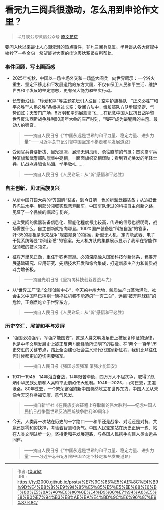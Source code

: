 # 看完九三阅兵很激动，怎么用到申论作文里？


> 半月谈公考微信公众号 [原文链接](https://mp.weixin.qq.com/s/DK2ElvVbAW1Lye5CT6c8cw)

要问入秋以来最让人心潮澎湃的热点事件，非九三阅兵莫属。半月谈从各大官媒中摘抄了一些金句，希望能对大家的申论表达积累有所帮助。

### 事件回顾，写出画面感

- 2025年初秋，中国以一场主场外交和一场盛大阅兵，向世界昭示：一个浴火重生、坚定不移走和平发展道路的东方大国，不仅有保卫人民和平生活、维护世界和平发展的坚定意志，更有强大能力和坚实行动。

- 长安街沿线，“珍爱和平”等主题花坛引人注目；空中护旗梯队，“正义必胜”“和平必胜”“人民必胜”条幅掠过长空；受阅方队中，维和部队方队步履坚定、气势如虹；天安门广场，8万羽和平鸽展翅高飞……在纪念中国人民抗日战争暨世界反法西斯战争胜利80周年大会的庄严时刻，“和平”成为最醒目的主题、最动人的强音。

  > ——摘自人民日报《“中国永远是世界的和平力量、稳定力量、进步力量”——习近平总书记引领中国坚定不移走和平发展道路》

- 受阅官兵身姿挺拔、目光凛凛，展现无惧风雨、勇往直前的气概；首次擎军兵种军旗和武警部队旗集中亮相，一面面旗帜交相辉映；看到容光焕发的年轻士兵，抗战老兵眼含热泪、举手敬礼……

  > ——摘自人民日报《人民论坛：从“新”感悟和平必胜》

### 自主创新，见证民族复兴

- 从新中国开国大典的“万国牌”装备，到今日清一色的新型武器装备；从追赶世界先进水平，到部分领域实现弯道超车，中国军队走过的科技自主创新之路，见证了一个民族的崛起与复兴。

- 这次受阅的武器装备信息化、智能化程度都比较高，传递的信号也很明确，战场需要什么，自主创新就指向哪里。100%国产装备是“科技自强”的答案，歼-35的亮相是未来战争“舰载隐身”的答案，新型无人机、定向能武器、电子干扰系统等是“新域新质”的答案，无人机方队的集群展示显示了我军在智能作战领域的技术领先。

- 征程万里风正劲，重任千钧再奋蹄。必须深度融入国家科技创新体系，统筹开展基础研究、应用研究、先期技术开发和综合集成，打造新质生产力和新质战斗力增长极。

  > ——摘自光明日报《坚持向科技创新要战斗力》

- 从“世界工厂”到“全球创新中心”，今天的神州大地，新质生产力蓬勃涌动。社会主义中国早已挥别一辆拖拉机都不能造的“一穷二白”，远离“被开除球籍”的危险，正巍然屹立于世界东方。

  > ——摘自人民日报《人民论坛：从“新”感悟和平必胜》

### 历史交汇，展望和平与发展

- “强国必须强军，军强才能国安”，这是人类文明发展史上被反复印证的通律，也是中华文明发展史上被正反两方面经验所证明了的铁律。在“两个一百年”历史交汇的关键节点，踏上全面建设社会主义现代化国家新征程，我们比以往任何时候都更加迫切需要强军。

  > ——摘自人民日报《强国必须强军 军强才能国安》

- 1931—1945，14年浴血奋战，14年艰苦卓绝，四万万人不屈抗争，取得了彪炳中华民族史册和人类和平史册的伟大胜利。1945—2025，山河巨变，正道沧桑。80年过去，一个繁荣富强的新中国巍然屹立在世界东方，中国人民从未像今天这样幸福安康、意气风发。

  > ——摘自新华社《在民族复兴征程上夺取新的伟大胜利——纪念中国人民抗日战争暨世界反法西斯战争胜利80周年》

- 今天，人类再一次站在历史的十字路口——和平还是战争、对话还是对抗、共赢还是零和的抉择，考验着智慧和勇气。中国人民坚定站在历史正确一边、站在人类文明进步一边，坚持走和平发展道路，与各国人民携手构建人类命运共同体。

  > ——摘自人民日报《“中国永远是世界的和平力量、稳定力量、进步力量”——习近平总书记引领中国坚定不移走和平发展道路》

---

> 作者: [t0ur1st](https://github.com/tyd2000)  
> URL: https://tyd2000.github.io/posts/%E7%9C%8B%E5%AE%8C%E4%B9%9D%E4%B8%89%E9%98%85%E5%85%B5%E5%BE%88%E6%BF%80%E5%8A%A8%E6%80%8E%E4%B9%88%E7%94%A8%E5%88%B0%E7%94%B3%E8%AE%BA%E4%BD%9C%E6%96%87%E9%87%8C/  

